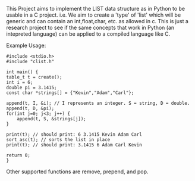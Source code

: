 This Project aims to implement the LIST data structure as in Python to be usable in a C project. i.e. We aim to create a 'type' of 'list' which will be generic and can contain an int,float,char, etc. as allowed in c. This is just a research project to see if the same concepts that work in Python (an intepreted language) can be applied to a compiled language like C.

Example Usage:
```
#include <stdio.h>
#include "clist.h"

int main() {
table_t t = create();
int i = 6;
double pi = 3.1415;
const char *strings[] = {"Kevin","Adam","Carl"};

append(t, I, &i); // I represents an integer. S = string, D = double.
append(t, D, &pi);
for(int j=0; j<3; j++) {
	append(t, S, &strings[j]);
}

print(t); // should print: 6 3.1415 Kevin Adam Carl
sort_asc(t); // sorts the list in place
print(t); // should print: 3.1415 6 Adam Carl Kevin

return 0;
}

```

Other supported functions are remove, prepend, and pop.
